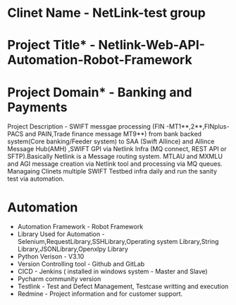 
# Clinet Name - NetLink-test group
# Project Title* -  Netlink-Web-API-Automation-Robot-Framework
# Project Domain* - Banking and Payments

Project Description - SWIFT messgae processing (FIN -MT1**,2**,FINplus-PACS and PAIN,Trade finance message MT9**) from bank backed system(Core banking/Feeder system) to SAA (Swift Allince) and Allince Message Hub(AMH) ,SWIFT GPI via Netlink Infra (MQ connect, REST API or SFTP).Basically Netlink is a Message routing system. MTLAU and MXMLU and AGI message creation via Netlink tool and processing via MQ queues. Managaing Clinets multiple SWIFT  Testbed infra daily and run the sanity test via automation.

Automation
============
* Automation Framework - Robot Framework
* Library Used for Automation - Selenium,RequestLibrary,SSHLibrary,Operating system Library,String Library,JSONLibrary,Openxlpy Library
* Python Verison - V3.10
* Version Controlling tool - Github and GitLab
* CICD - Jenkins ( installed in windows system - Master and Slave)
* Pycharm community version
* Testlink - Test and Defect Management, Testcase writting and execution
* Redmine - Project information and for customer support.
